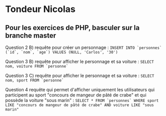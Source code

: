 # Tondeur Nicolas

## Pour les exercices de PHP, basculer sur la branche master

Question 2 B)
requête pour créer un personnage : ```INSERT INTO `personnes` (`id`, `nom`, `age`) VALUES (NULL, 'Carlos', '30')```

Question 3 B)
requête pour afficher le personnage et sa voiture : ```SELECT nom, voiture FROM `personne` ```

Question 3 C)
requête pour afficher le personnage et sa voiture : ```SELECT nom, sport FROM `personne` ```

Question  4
requête qui permet d'afficher uniquement les utilisateurs qui participent au sport "concours de mangeur de pâté de crabe" 
et qui possède la voiture "sous marin" : ```SELECT * FROM `personnes` WHERE sport LIKE "concours de mangeur de pâté de crabe" AND voiture LIKE "sous marin"```





